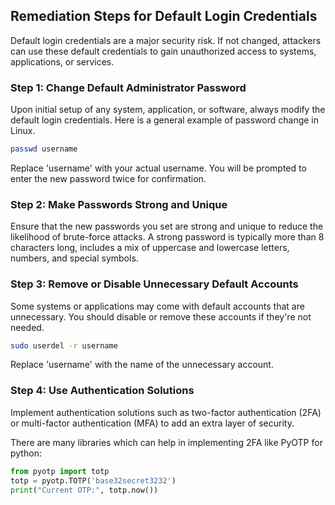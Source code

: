 

## Remediation Steps for Default Login Credentials
Default login credentials are a major security risk. If not changed, attackers can use these default credentials to gain unauthorized access to systems, applications, or services.

### Step 1: Change Default Administrator Password
Upon initial setup of any system, application, or software, always modify the default login credentials. Here is a general example of password change in Linux.

```bash
passwd username
```

Replace 'username' with your actual username. You will be prompted to enter the new password twice for confirmation.

### Step 2: Make Passwords Strong and Unique
Ensure that the new passwords you set are strong and unique to reduce the likelihood of brute-force attacks. A strong password is typically more than 8 characters long, includes a mix of uppercase and lowercase letters, numbers, and special symbols.  

### Step 3: Remove or Disable Unnecessary Default Accounts
Some systems or applications may come with default accounts that are unnecessary. You should disable or remove these accounts if they're not needed.

```bash
sudo userdel -r username
```

Replace 'username' with the name of the unnecessary account.

### Step 4: Use Authentication Solutions
Implement authentication solutions such as two-factor authentication (2FA) or multi-factor authentication (MFA) to add an extra layer of security.

There are many libraries which can help in implementing 2FA like PyOTP for python:

```python
from pyotp import totp
totp = pyotp.TOTP('base32secret3232')
print("Current OTP:", totp.now())
```